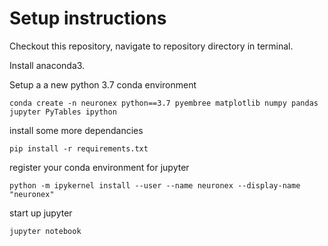# Setup instructions
Checkout this repository, navigate to repository directory in terminal.

Install anaconda3.

Setup a a new python 3.7 conda environment
```
conda create -n neuronex python==3.7 pyembree matplotlib numpy pandas jupyter PyTables ipython
```
install some more dependancies
```
pip install -r requirements.txt
```
register your conda environment for jupyter
```
python -m ipykernel install --user --name neuronex --display-name "neuronex"
```
start up jupyter
```
jupyter notebook
```
